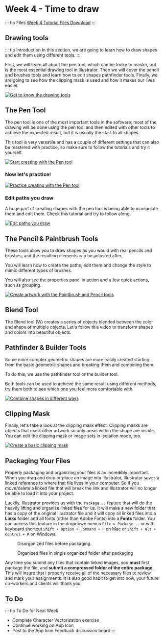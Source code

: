 # Week 4 - Time to draw

::: tip Files
[Week 4 Tutorial Files Download](https://drive.google.com/uc?export=download&id=1kgTnrs0QLGJ2fb3Oa0wUqgfIvR-X7YSM)
:::

## Drawing tools

::: tip Introduction
In this section, we are going to learn how to draw shapes and edit them using different tools.
:::

First, we will learn all about the pen tool, which can be tricky to master, but is the most essential drawing tool in Illustrator. Then we will cover the pencil and brushes tools and learn how to edit shapes pathfinder tools. Finally, we are going to see how the clipping mask is used and how it makes our lives easier.

<a href="https://helpx.adobe.com/ca/illustrator/how-to/drawing-tools-in-illustrator.html" target=”_blank”>![Get to know the drawing tools](./letsDraw1.png)</a>

## The Pen Tool

The pen tool is one of the most important tools in the software; most of the drawing will be done using the pen tool and then edited with other tools to achieve the expected result, but it is usually the start to all shapes.

This tool is very versatile and has a couple of different settings that can also be mastered with practice, so make sure to follow the tutorials and try it yourself.

<a href="https://helpx.adobe.com/ca/illustrator/how-to/use-pen-tool.html" target=”_blank”>![Start creating with the Pen tool](./penTool1.png)</a>

### Now let's practice!

<a href="https://helpx.adobe.com/ca/illustrator/how-to/pen-tool-exercises.html" target=”_blank”>![Practice creating with the Pen tool](./penTool2.png)</a>

### Edit paths you draw

A huge part of creating shapes with the pen tool is being able to manipulate them and edit them. Check this tutorial and try to follow along.

<a href="https://helpx.adobe.com/ca/illustrator/how-to/edit-paths-you-draw.html" target=”_blank”>![Edit paths you draw](./penTool3.png)</a>

## The Pencil & Paintbrush Tools

These tools allow you to draw shapes as you would with real pencils and brushes, and the resulting elements can be adjusted after.

You will learn how to create the paths, edit them and change the style to mimic different types of brushes.

You will also see the properties panel in action and a few quick actions, such as grouping.

<a href="https://helpx.adobe.com/ca/illustrator/how-to/create-edit-artwork-with-paintbrush-pencil-tools.html" target=”_blank”>![Create artwork with the Paintbrush and Pencil tools](./paintbrush.png)</a>

## Blend Tool

The Blend tool (W) creates a series of objects blended between the color and shape of multiple objects. Let's follow this video to transform shapes and colors into beautiful objects.

<YouTube
  title="Blend Tool Features You Might Not Know!"
  url="https://www.youtube.com/embed/c_ZA5FPxkAo"
/>

## Pathfinder & Builder Tools

Some more complex geometric shapes are more easily created starting from the basic geometric shapes and breaking them and combining them.

To do this, we use the pathfinder tool or the builder tool.

Both tools can be used to achieve the same result using different methods, try them both to see which one you feel more comfortable with.

<a href="https://helpx.adobe.com/ca/illustrator/how-to/combine-simple-shapes-to-make-complex-shapes.html" target=”_blank”>![Combine shapes in different ways](./pathfinder-builder.png)</a>

## Clipping Mask

Finally, let's take a look at the clipping mask effect. Clipping masks are objects that mask other artwork so only areas within the shape are visible. You can edit the clipping mask or image sets in Isolation mode, too.

<a href="https://helpx.adobe.com/ca/illustrator/how-to/illustrator-creating-basic-clipping-mask.html" target=”_blank”>![Create a basic clipping mask](./clippingmask.png)</a>

## Packaging Your Files

Properly packaging and organizing your files is an incredibly important. When you drag and drop or place an image into Illustrator, Illustrator saves a linked reference to where that file lives in your computer. So if you move/delete a linked file that will break the link and Illustrator will no longer be able to load it into your project.

Luckily, Illustrator provides us with the `Package...` feature that will do the heavily lifting and organize linked files for us. It will make a new folder that has a copy of the original Illustrator file and it will copy all linked files into a **Links** folder and all fonts (other than Adobe Fonts) into a **Fonts** folder. You can access this feature in the dropdown menus `File > Package...` or with keyboard shortcut `Shift + Option + Command + P` on Mac or `Shift + Alt + Control + P` on Windows.

<figure>
  <img src="./packaged-pre.jpg" alt="">
  <figcaption>Disorganized files before packaging.</figcaption>
</figure>
<figure>
  <img src="./packaged-post.jpg" alt="">
  <figcaption>Organized files in single organized folder after packaging</figcaption>
</figure>

Any time you submit any files that contain linked images, you **must** first package the file, and **submit a compressed folder of the entire package**. This will insure that I properly receive all of the necessary files to review and mark your assignments. It is also good habit to get into now, your future co-workers and clients will thank you!

## To Do

::: tip To Do for Next Week

- Complete Character Vectorization exercise
- Continue working on App Icon
- Post to the App Icon Feedback discussion board
  :::
